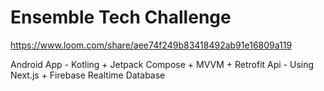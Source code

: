 # Ensemble Tech Challenge

https://www.loom.com/share/aee74f249b83418492ab91e16809a119

Android App - Kotling + Jetpack Compose + MVVM + Retrofit
Api - Using Next.js + Firebase Realtime Database
